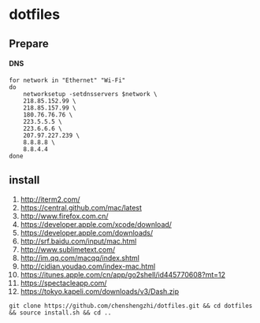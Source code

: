 # dotfiles


## Prepare

#### DNS

```
for network in "Ethernet" "Wi-Fi"
do
	networksetup -setdnsservers $network \
	218.85.152.99 \
	218.85.157.99 \
	180.76.76.76 \
	223.5.5.5 \
	223.6.6.6 \
	207.97.227.239 \
	8.8.8.8 \
	8.8.4.4
done	
```

## install

1. http://iterm2.com/
2. https://central.github.com/mac/latest
3. http://www.firefox.com.cn/
4. https://developer.apple.com/xcode/download/
5. https://developer.apple.com/downloads/
6. http://srf.baidu.com/input/mac.html
7. http://www.sublimetext.com/
8. http://im.qq.com/macqq/index.shtml
9. http://cidian.youdao.com/index-mac.html
10. https://itunes.apple.com/cn/app/go2shell/id445770608?mt=12
11. https://spectacleapp.com/
12. https://tokyo.kapeli.com/downloads/v3/Dash.zip

```
git clone https://github.com/chenshengzhi/dotfiles.git && cd dotfiles && source install.sh && cd ..
```
